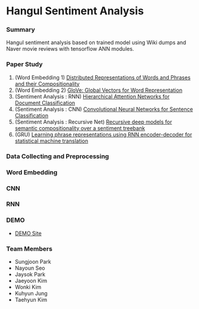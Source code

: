 # Hangul Sentiment Analysis

### Summary
   Hangul sentiment analysis based on trained model using Wiki dumps and Naver movie reviews with tensorflow ANN modules. 

### Paper Study
   1. (Word Embedding 1) [Distributed Representations of Words and Phrases and their Compositionality](http://papers.nips.cc/paper/5021-distributed-representations-of-words-and-phrases-and-their-compositionality)
   2. (Word Embedding 2) [GloVe: Global Vectors for Word Representation](http://www.aclweb.org/anthology/D14-1162)
   3. (Sentiment Analysis : RNN) [Hierarchical Attention Networks for Document Classification](http://www.aclweb.org/anthology/N16-1174)
   4. (Sentiment Analysis : CNN) [Convolutional Neural Networks for Sentence Classification](https://arxiv.org/abs/1408.5882)
   5. (Sentiment Analysis : Recursive Net) [Recursive deep models for semantic compositionality over a sentiment treebank](http://www.anthology.aclweb.org/D/D13/D13-1170.pdf) 
   6. (GRU) [Learning phrase representations using RNN encoder-decoder for statistical machine translation ](https://arxiv.org/abs/1406.1078)

### Data Collecting and Preprocessing
   

### Word Embedding


### CNN


### RNN


### DEMO
   * [DEMO Site](http://elice-guest-ds-04.koreasouth.cloudapp.azure.com:8000)

### Team Members
   * Sungjoon Park
   * Nayoun Seo
   * Jaysok Park
   * Jaeyoon Kim
   * Wonki Kim
   * Kuhyun Jung
   * Taehyun Kim


